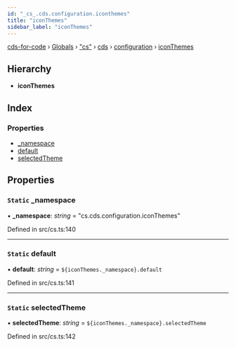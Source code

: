 ```yaml
---
id: "_cs_.cds.configuration.iconthemes"
title: "iconThemes"
sidebar_label: "iconThemes"
---
```


[cds-for-code](../index.md) › [Globals](../globals.md) › ["cs"](../modules/_cs_.md) › [cds](../modules/_cs_.cds.md) › [configuration](../modules/_cs_.cds.configuration.md) › [iconThemes](_cs_.cds.configuration.iconthemes.md)

## Hierarchy

* **iconThemes**

## Index

### Properties

* [_namespace](_cs_.cds.configuration.iconthemes.md#static-_namespace)
* [default](_cs_.cds.configuration.iconthemes.md#static-default)
* [selectedTheme](_cs_.cds.configuration.iconthemes.md#static-selectedtheme)

## Properties

### `Static` _namespace

▪ **_namespace**: *string* = "cs.cds.configuration.iconThemes"

Defined in src/cs.ts:140

___

### `Static` default

▪ **default**: *string* = `${iconThemes._namespace}.default`

Defined in src/cs.ts:141

___

### `Static` selectedTheme

▪ **selectedTheme**: *string* = `${iconThemes._namespace}.selectedTheme`

Defined in src/cs.ts:142
